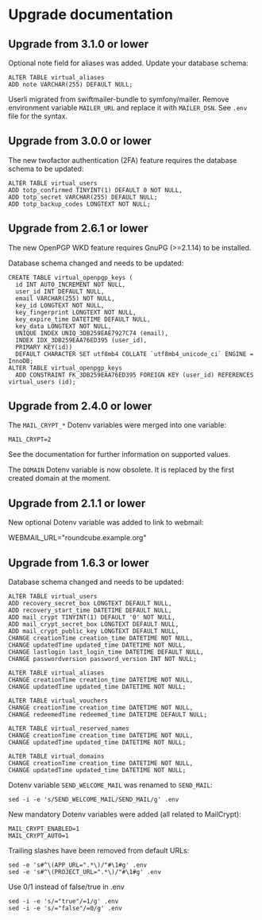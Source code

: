 # Upgrade documentation

## Upgrade from 3.1.0 or lower

Optional note field for aliases was added. Update your database schema:

    ALTER TABLE virtual_aliases
    ADD note VARCHAR(255) DEFAULT NULL;

Userli migrated from swiftmailer-bundle to symfony/mailer. Remove environment
variable `MAILER_URL` and replace it with `MAILER_DSN`. See `.env` file for the
syntax.

## Upgrade from 3.0.0 or lower

The new twofactor authentication (2FA) feature requires the database schema to
be updated:

    ALTER TABLE virtual_users
    ADD totp_confirmed TINYINT(1) DEFAULT 0 NOT NULL,
    ADD totp_secret VARCHAR(255) DEFAULT NULL;
    ADD totp_backup_codes LONGTEXT NOT NULL;

## Upgrade from 2.6.1 or lower

The new OpenPGP WKD feature requires GnuPG (>=2.1.14) to be installed.

Database schema changed and needs to be updated:

    CREATE TABLE virtual_openpgp_keys (
      id INT AUTO_INCREMENT NOT NULL,
      user_id INT DEFAULT NULL,
      email VARCHAR(255) NOT NULL,
      key_id LONGTEXT NOT NULL,
      key_fingerprint LONGTEXT NOT NULL,
      key_expire_time DATETIME DEFAULT NULL,
      key_data LONGTEXT NOT NULL,
      UNIQUE INDEX UNIQ_3DB259EAE7927C74 (email),
      INDEX IDX_3DB259EAA76ED395 (user_id),
      PRIMARY KEY(id))
      DEFAULT CHARACTER SET utf8mb4 COLLATE `utf8mb4_unicode_ci` ENGINE = InnoDB;
    ALTER TABLE virtual_openpgp_keys
      ADD CONSTRAINT FK_3DB259EAA76ED395 FOREIGN KEY (user_id) REFERENCES virtual_users (id);

## Upgrade from 2.4.0 or lower

The `MAIL_CRYPT_*` Dotenv variables were merged into one variable:

    MAIL_CRYPT=2

See the documentation for further information on supported values.

The `DOMAIN` Dotenv variable is now obsolete. It is replaced
by the first created domain at the moment.

## Upgrade from 2.1.1 or lower

New optional Dotenv variable was added to link to webmail:

   WEBMAIL_URL="roundcube.example.org"

## Upgrade from 1.6.3 or lower

Database schema changed and needs to be updated:

    ALTER TABLE virtual_users
    ADD recovery_secret_box LONGTEXT DEFAULT NULL,
    ADD recovery_start_time DATETIME DEFAULT NULL,
    ADD mail_crypt TINYINT(1) DEFAULT '0' NOT NULL,
    ADD mail_crypt_secret_box LONGTEXT DEFAULT NULL,
    ADD mail_crypt_public_key LONGTEXT DEFAULT NULL,
    CHANGE creationTime creation_time DATETIME NOT NULL,
    CHANGE updatedTime updated_time DATETIME NOT NULL,
    CHANGE lastlogin last_login_time DATETIME DEFAULT NULL,
    CHANGE passwordversion password_version INT NOT NULL;

    ALTER TABLE virtual_aliases
    CHANGE creationTime creation_time DATETIME NOT NULL,
    CHANGE updatedTime updated_time DATETIME NOT NULL;

    ALTER TABLE virtual_vouchers
    CHANGE creationTime creation_time DATETIME NOT NULL,
    CHANGE redeemedTime redeemed_time DATETIME DEFAULT NULL;

    ALTER TABLE virtual_reserved_names
    CHANGE creationTime creation_time DATETIME NOT NULL,
    CHANGE updatedTime updated_time DATETIME NOT NULL;

    ALTER TABLE virtual_domains
    CHANGE creationTime creation_time DATETIME NOT NULL,
    CHANGE updatedTime updated_time DATETIME NOT NULL;

Dotenv variable `SEND_WELCOME_MAIL` was renamed to `SEND_MAIL`:

    sed -i -e 's/SEND_WELCOME_MAIL/SEND_MAIL/g' .env

New mandatory Dotenv variables were added (all related to MailCrypt):

    MAIL_CRYPT_ENABLED=1
    MAIL_CRYPT_AUTO=1

Trailing slashes have been removed from default URLs:

    sed -e 's#^\(APP_URL=".*\)/"#\1#g' .env
    sed -e 's#^\(PROJECT_URL=".*\)/"#\1#g' .env

Use 0/1 instead of false/true in .env

    sed -i -e 's/="true"/=1/g' .env
    sed -i -e 's/="false"/=0/g' .env
